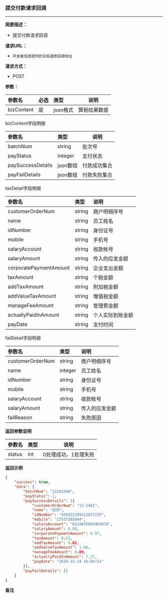 ### 提交付款请求回调

---

**简要描述：**

* 提交付款请求回调

**请求URL：**

* `开发者信息提供的交易退款回调地址`

**请求方式：**

* POST

**参数：**

| 参数名 | 必选 | 类型 | 说明 |
| :--- | :--- | :--- | --- |
| bizContent | 是 | json格式 | 算税结果数据 |

bizContent字段明细

| 参数名 | 类型 | 说明 |
| :--- | :--- | --- |
| batchNum | string | 批次号 |
| payStatus | integer | 支付状态 |
| paySuccessDetails | json数组 | 付款成功集合 |
| payFailDetails | json数组 | 付款失败集合 |

taxDetail字段明细

| 参数名 | 类型 | 说明 |
| :--- | :--- | :--- |
| customerOrderNum | string | 商户明细序号 |
| name | string | 员工姓名 |
| idNumber | string | 身份证号 |
| mobile | string | 手机号 |
| salaryAccount | string | 收款帐号 |
| salaryAmount | string | 传入的应发金额 |
| corporatePaymentAmount | string | 企业支出金额 |
| taxAmount | string | 个税金额 |
| addTaxAmount | string | 附加税金额 |
| addValueTaxAmount | string | 增值税金额 |
| manageFeeAmount | string | 管理费金额 |
| actuallyPaidInAmount | string | 个人实际到账金额 |
| payDate | string | 支付时间 |

failDetail字段明细

| 参数名 | 类型 | 说明 |
| :--- | :--- | :--- |
| customerOrderNum | string | 商户明细序号 |
| name | integer | 员工姓名 |
| idNumber | string | 身份证号 |
| mobile | string | 手机号 |
| salaryAccount | string | 收款帐号 |
| salaryAmount | string | 传入的应发金额 |
| failReason | string | 失败原因 |

**返回参数说明**

| 参数名 | 类型 | 说明 |
| :--- | :--- | --- |
| status | int | 0处理成功，1处理失败 |

**返回示例**

```json
{
	"success": true,
	"data": {
		"batchNum": "12241540",
		"payStatus": 2,
		"paySuccessDetails": [{
			"customerOrderNum": "12-2401",
			"name": "纪玲",
			"idNumber": "420322199312037229",
			"mobile": "17557285044",
			"salaryAccount": "6214835892461078",
			"salaryAmount": 8.88,
			"corporatePaymentAmount": 8.97,
			"taxAmount": 0.53,
			"addTaxAmount": 0.02,
			"addValueTaxAmount": 1.06,
			"manageFeeAmount": 0.09,
			"actuallyPaidInAmount": 7.27,
			"payDate": "2019-12-24 16:04:51"
		}],
		"payFailDetails": []
	}
}
```

**备注**

